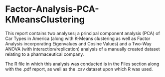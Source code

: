 # Factor-Analysis-PCA-KMeansClustering
This report contains two analyses; a principal component analysis (PCA) of Car Types in America (along with K-Means clustering as well as Factor Analysis incorporating Eigenvalues and Cosine Values) and a Two-Way ANOVA (with interaction/replication) analysis of a manually created dataset relating to a pharmaceutical company. 

The R file in which this analysis was conducted is in the Files section along with the .pdf report, as well as the .csv dataset upon which R was used.
